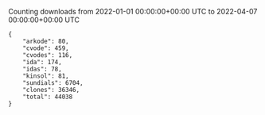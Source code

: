 
Counting downloads from 2022-01-01 00:00:00+00:00 UTC to 2022-04-07 00:00:00+00:00 UTC

```
{
    "arkode": 80,
    "cvode": 459,
    "cvodes": 116,
    "ida": 174,
    "idas": 78,
    "kinsol": 81,
    "sundials": 6704,
    "clones": 36346,
    "total": 44038
}
```
